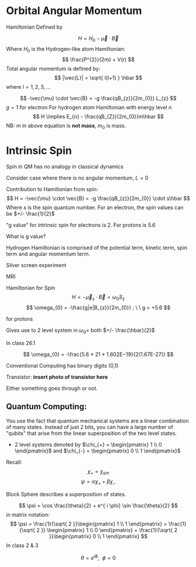 # Orbital Angular Momentum 
Hamiltonian Defined by 

$$
H = H_{0} -\vec{\mu} \cdot \vec{B}
$$
Where $H_{0}$ is the Hydrogen-like atom Hamiltonian:
$$
\frac{P^{2}}{2m} + V(r)
$$
Total angular momentum is defined by: 
$$
|\vec{L}| = \sqrt{ l(l+1) } \hbar
$$
where $l=1,2,3,\dots$

$$
-\vec{\mu} \cdot \vec{B} = -g \frac{qB_{z}}{2m_{0}} L_{z} 
$$
$g=1$ for electron
For hydrogen atom Hamiltonian with energy level $n$
$$
H \implies E_{n} - \frac{qB_{Z}}{2m_{0}}m\hbar
$$
	NB: $m$ in above equation is **not mass**, $m_{0}$ is mass. 

# Intrinsic Spin

Spin in QM has no analogy in classical dynamics

Consider case where there is no angular momentum, $L=0$

Contribution to Hamiltonian from spin: 
$$
H = -\vec{\mu} \cdot \vec{B} = -g \frac{qB_{z}}{2m_{0}} \cdot s\hbar
$$
Where $s$ is the spin quantum number. For an electron, the spin values can be $+/- \frac{1}{2}$ 

"g value" for intrinsic spin for electrons is 2. For protons is 5.6

What is g value?

Hydrogen Hamiltonian is comprised of the potential term, kinetic term, spin term and angular momentum term. 

Silver screen experiment

MRI

Hamiltonian for Spin
$$
H=-\vec{\mu}_{s} \cdot \vec{B} = \omega_{0}S_{z}
$$
$$
\omega_{0} = -\frac{g|e|B_{z}}{2m_{0}} ; \ \ g = +5.6 
$$

for protons

Gives use to 2 level system in 
$\omega_{0} =$ both $+/- \frac{\hbar}{2}$

In class 26.1

$$
\omega_{0} = -\frac{5.6 * 21 * 1.602E−19}{2(1.67E-27)}
$$

Conventional Computing has binary digits (0,1)

Transistor:
**insert photo of transistor here**

Either something goes through or not. 

## Quantum Computing:
You use the fact that quantum mechanical systems are a linear combination of many states. Instead of just 2 bits, you can have a large number of "qubits" that arise from the linear superposition of the two level states. 

- 2 level systems denoted by 
	$\chi_{+} = \begin{pmatrix}   1 \\   0   \end{pmatrix}$ and $\chi_{-} = \begin{pmatrix}   0 \\   1   \end{pmatrix}$

Recall: 
$$
\chi_{+} = \chi_{sm}
$$
$$
\psi = \alpha \chi_{+} + \beta \chi_{-}
$$


Block Sphere describes a superposition of states. 

$$
\psi = \cos \frac{\theta}{2} + e^{ i \phi} \sin \frac{\theta}{2} 
$$
in matrix notation: 
$$
\psi = \frac{1}{\sqrt{ 2 }}\begin{pmatrix}   1 \\   1   \end{pmatrix} = \frac{1}{\sqrt{ 2 }} \begin{pmatrix}   1 \\   0   \end{pmatrix} + \frac{1}{\sqrt{ 2 }}\begin{pmatrix}   0 \\   1   \end{pmatrix}
$$
In class 2 & 3

$$
\theta = e^{i\phi} ; \ \ \phi =0 
$$

